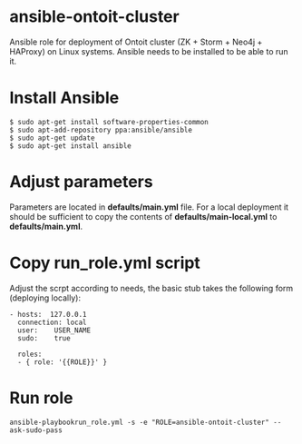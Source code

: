 # ansible-ontoit-cluster
Ansible role for deployment of Ontoit cluster (ZK + Storm + Neo4j + HAProxy) on Linux systems. Ansible needs to be installed to be able to run it.

# Install Ansible

```
$ sudo apt-get install software-properties-common
$ sudo apt-add-repository ppa:ansible/ansible
$ sudo apt-get update
$ sudo apt-get install ansible
```

# Adjust parameters
Parameters are located in __defaults/main.yml__ file. For a local deployment it should be sufficient to copy the contents of __defaults/main-local.yml__ to __defaults/main.yml__.

# Copy run_role.yml script 
Adjust the scrpt according to needs, the basic stub takes the following form (deploying locally):

```
- hosts:  127.0.0.1
  connection: local
  user:    USER_NAME
  sudo:    true

  roles:
  - { role: '{{ROLE}}' }
```

# Run role
```
ansible-playbookrun_role.yml -s -e "ROLE=ansible-ontoit-cluster" --ask-sudo-pass
```
